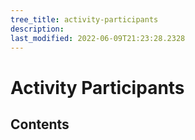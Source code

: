 ```yaml
---
tree_title: activity-participants
description: 
last_modified: 2022-06-09T21:23:28.2328
---
```


# Activity Participants

## Contents
